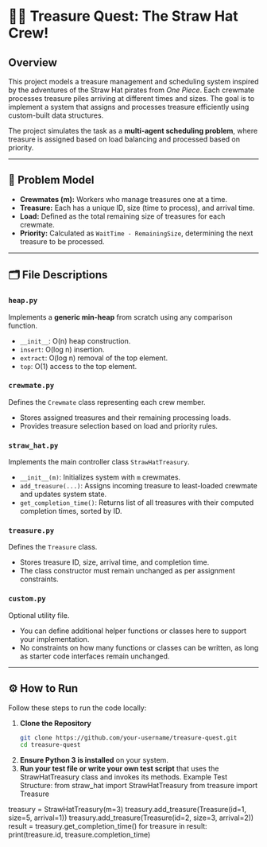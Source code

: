 # 🏴‍☠️ Treasure Quest: The Straw Hat Crew!

## Overview

This project models a treasure management and scheduling system inspired by the adventures of the Straw Hat pirates from *One Piece*. Each crewmate processes treasure piles arriving at different times and sizes. The goal is to implement a system that assigns and processes treasure efficiently using custom-built data structures.

The project simulates the task as a **multi-agent scheduling problem**, where treasure is assigned based on load balancing and processed based on priority.

---

## 🧠 Problem Model

- **Crewmates (m):** Workers who manage treasures one at a time.
- **Treasure:** Each has a unique ID, size (time to process), and arrival time.
- **Load:** Defined as the total remaining size of treasures for each crewmate.
- **Priority:** Calculated as `WaitTime - RemainingSize`, determining the next treasure to be processed.

---

## 🗂 File Descriptions

### `heap.py`
Implements a **generic min-heap** from scratch using any comparison function.
- `__init__`: O(n) heap construction.
- `insert`: O(log n) insertion.
- `extract`: O(log n) removal of the top element.
- `top`: O(1) access to the top element.

### `crewmate.py`
Defines the `Crewmate` class representing each crew member.
- Stores assigned treasures and their remaining processing loads.
- Provides treasure selection based on load and priority rules.

### `straw_hat.py`
Implements the main controller class `StrawHatTreasury`.
- `__init__(m)`: Initializes system with `m` crewmates.
- `add_treasure(...)`: Assigns incoming treasure to least-loaded crewmate and updates system state.
- `get_completion_time()`: Returns list of all treasures with their computed completion times, sorted by ID.

### `treasure.py`
Defines the `Treasure` class.
- Stores treasure ID, size, arrival time, and completion time.
- The class constructor must remain unchanged as per assignment constraints.

### `custom.py`
Optional utility file.
- You can define additional helper functions or classes here to support your implementation.
- No constraints on how many functions or classes can be written, as long as starter code interfaces remain unchanged.

---

## ⚙️ How to Run

Follow these steps to run the code locally:

1. **Clone the Repository**
   ```bash
   git clone https://github.com/your-username/treasure-quest.git
   cd treasure-quest
2. **Ensure Python 3 is installed** on your system.
3. **Run your test file or write your own test script** that uses the StrawHatTreasury class and invokes its methods.
   Example Test Structure:
   from straw_hat import StrawHatTreasury
from treasure import Treasure

treasury = StrawHatTreasury(m=3)
treasury.add_treasure(Treasure(id=1, size=5, arrival=1))
treasury.add_treasure(Treasure(id=2, size=3, arrival=2))
result = treasury.get_completion_time()
for treasure in result:
    print(treasure.id, treasure.completion_time)
